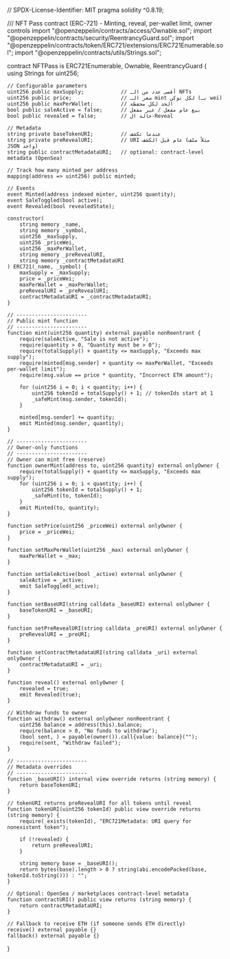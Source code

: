 // SPDX-License-Identifier: MIT
pragma solidity ^0.8.19;

/// NFT Pass contract (ERC-721) - Minting, reveal, per-wallet limit, owner controls
import "@openzeppelin/contracts/access/Ownable.sol";
import "@openzeppelin/contracts/security/ReentrancyGuard.sol";
import "@openzeppelin/contracts/token/ERC721/extensions/ERC721Enumerable.sol";
import "@openzeppelin/contracts/utils/Strings.sol";

contract NFTPass is ERC721Enumerable, Ownable, ReentrancyGuard {
    using Strings for uint256;

    // Configurable parameters
    uint256 public maxSupply;            // أقصى عدد من الـ NFTs
    uint256 public price;                // سعر الـ mint لكل توكن (بـ wei)
    uint256 public maxPerWallet;         // الحد لكل محفظة
    bool public saleActive = false;      // بيع عام مفعل / غير مفعل
    bool public revealed = false;        // حالة ال-Reveal

    // Metadata
    string private baseTokenURI;         // عندما تكشف
    string private preRevealURI;         // URI عام قبل الكشف (مثلاً ملف JSON واحد)
    string public contractMetadataURI;   // optional: contract-level metadata (OpenSea)

    // Track how many minted per address
    mapping(address => uint256) public minted;

    // Events
    event Minted(address indexed minter, uint256 quantity);
    event SaleToggled(bool active);
    event Revealed(bool revealedState);

    constructor(
        string memory _name,
        string memory _symbol,
        uint256 _maxSupply,
        uint256 _priceWei,
        uint256 _maxPerWallet,
        string memory _preRevealURI,
        string memory _contractMetadataURI
    ) ERC721(_name, _symbol) {
        maxSupply = _maxSupply;
        price = _priceWei;
        maxPerWallet = _maxPerWallet;
        preRevealURI = _preRevealURI;
        contractMetadataURI = _contractMetadataURI;
    }

    // -----------------------
    // Public mint function
    // -----------------------
    function mint(uint256 quantity) external payable nonReentrant {
        require(saleActive, "Sale is not active");
        require(quantity > 0, "Quantity must be > 0");
        require(totalSupply() + quantity <= maxSupply, "Exceeds max supply");
        require(minted[msg.sender] + quantity <= maxPerWallet, "Exceeds per-wallet limit");
        require(msg.value == price * quantity, "Incorrect ETH amount");

        for (uint256 i = 0; i < quantity; i++) {
            uint256 tokenId = totalSupply() + 1; // tokenIds start at 1
            _safeMint(msg.sender, tokenId);
        }

        minted[msg.sender] += quantity;
        emit Minted(msg.sender, quantity);
    }

    // -----------------------
    // Owner-only functions
    // -----------------------
    // Owner can mint free (reserve)
    function ownerMint(address to, uint256 quantity) external onlyOwner {
        require(totalSupply() + quantity <= maxSupply, "Exceeds max supply");
        for (uint256 i = 0; i < quantity; i++) {
            uint256 tokenId = totalSupply() + 1;
            _safeMint(to, tokenId);
        }
        emit Minted(to, quantity);
    }

    function setPrice(uint256 _priceWei) external onlyOwner {
        price = _priceWei;
    }

    function setMaxPerWallet(uint256 _max) external onlyOwner {
        maxPerWallet = _max;
    }

    function setSaleActive(bool _active) external onlyOwner {
        saleActive = _active;
        emit SaleToggled(_active);
    }

    function setBaseURI(string calldata _baseURI) external onlyOwner {
        baseTokenURI = _baseURI;
    }

    function setPreRevealURI(string calldata _preURI) external onlyOwner {
        preRevealURI = _preURI;
    }

    function setContractMetadataURI(string calldata _uri) external onlyOwner {
        contractMetadataURI = _uri;
    }

    function reveal() external onlyOwner {
        revealed = true;
        emit Revealed(true);
    }

    // Withdraw funds to owner
    function withdraw() external onlyOwner nonReentrant {
        uint256 balance = address(this).balance;
        require(balance > 0, "No funds to withdraw");
        (bool sent, ) = payable(owner()).call{value: balance}("");
        require(sent, "Withdraw failed");
    }

    // -----------------------
    // Metadata overrides
    // -----------------------
    function _baseURI() internal view override returns (string memory) {
        return baseTokenURI;
    }

    // tokenURI returns preRevealURI for all tokens until reveal
    function tokenURI(uint256 tokenId) public view override returns (string memory) {
        require(_exists(tokenId), "ERC721Metadata: URI query for nonexistent token");

        if (!revealed) {
            return preRevealURI;
        }

        string memory base = _baseURI();
        return bytes(base).length > 0 ? string(abi.encodePacked(base, tokenId.toString())) : "";
    }

    // Optional: OpenSea / marketplaces contract-level metadata
    function contractURI() public view returns (string memory) {
        return contractMetadataURI;
    }

    // Fallback to receive ETH (if someone sends ETH directly)
    receive() external payable {}
    fallback() external payable {}
}
